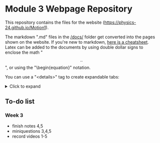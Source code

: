 # Module 3 Webpage Repository

This repository contains the files for the website (https://physics-24.github.io/Motion1). 

The markdown ".md" files in the [/docs/](https://github.com/Physics-24/Motion1/tree/master/docs) folder get converted into the pages shown on the website. If you're new to markdown, [here is a cheatsheet](https://github.com/adam-p/markdown-here/wiki/Markdown-Here-Cheatsheet). Latex can be added to the documents by using double dollar signs to enclose the math "$$ .. $$", or using the "\begin{equation}" notation.

You can use a "\<details>" tag to create expandable tabs: 

<details>
<summary markdown='span'> Click to expand </summary>

Take a look a the raw markdown file for how to format the "\<details>" tag. 

</details>


## To-do list 



### Week 3

+ finish notes 4,5
+ miniquestions 3,4,5
+ record videos 1-5
